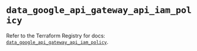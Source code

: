 # `data_google_api_gateway_api_iam_policy`

Refer to the Terraform Registry for docs: [`data_google_api_gateway_api_iam_policy`](https://registry.terraform.io/providers/hashicorp/google-beta/5.28.0/docs/data-sources/google_api_gateway_api_iam_policy).
